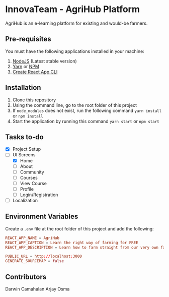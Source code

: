 # InnovaTeam - AgriHub Platform

AgriHub is an e-learning platform for existing and would-be farmers.

## Pre-requisites

You must have the following applications installed in your machine:

1. [NodeJS](https://nodejs.org/en/) (Latest stable version)
2. [Yarn](https://classic.yarnpkg.com/en/docs/install/#mac-stable) or [NPM](https://www.npmjs.com/get-npm)
3. [Create React App CLI](https://reactjs.org/docs/create-a-new-react-app.html)

## Installation

1. Clone this repository
2. Using the command line, go to the root folder of this project
3. If `node_modules` does not exist, run the following command `yarn install` or `npm install`
4. Start the application by running this command `yarn start` or `npm start`

## Tasks to-do

- [x] Project Setup
- [ ] UI Screens
  - [x] Home
  - [ ] About
  - [ ] Community
  - [ ] Courses
  - [ ] View Course
  - [ ] Profile
  - [ ] Login/Registration
- [ ] Localization

## Environment Variables

Create a `.env` file at the root folder of this project and add the following:

```conf
REACT_APP_NAME = AgriHub
REACT_APP_CAPTION = Learn the right way of farming for FREE
REACT_APP_DESCRIPTION = Learn how to farm straight from our very own farmers

PUBLIC_URL = http://localhost:3000
GENERATE_SOURCEMAP = false
```

## Contributors

Darwin Camahalan
Arjay Osma
